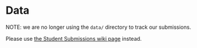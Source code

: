 # Data

NOTE: we are no longer using the `data/` directory to track our submissions.

Please use [the Student Submissions wiki page](https://github.com/humphd/hacktoberfest-at-seneca-2018/wiki/Student-Submissions) instead.
